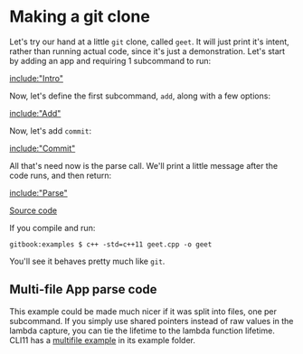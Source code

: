 # Making a git clone

Let's try our hand at a little `git` clone, called `geet`. It will just print
it's intent, rather than running actual code, since it's just a demonstration.
Let's start by adding an app and requiring 1 subcommand to run:

[include:"Intro"](../code/geet.cpp)

Now, let's define the first subcommand, `add`, along with a few options:

[include:"Add"](../code/geet.cpp)

Now, let's add `commit`:

[include:"Commit"](../code/geet.cpp)

All that's need now is the parse call. We'll print a little message after the
code runs, and then return:

[include:"Parse"](../code/geet.cpp)

[Source code](https://github.com/CLIUtils/CLI11/tree/main/book/code/geet.cpp)

If you compile and run:

```term
gitbook:examples $ c++ -std=c++11 geet.cpp -o geet
```

You'll see it behaves pretty much like `git`.

## Multi-file App parse code

This example could be made much nicer if it was split into files, one per
subcommand. If you simply use shared pointers instead of raw values in the
lambda capture, you can tie the lifetime to the lambda function lifetime. CLI11
has a
[multifile example](https://github.com/CLIUtils/CLI11/tree/main/examples/subcom_in_files)
in its example folder.
